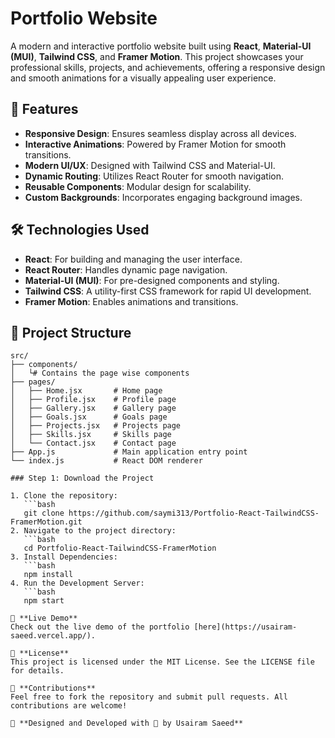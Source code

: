 # Portfolio Website

A modern and interactive portfolio website built using **React**, **Material-UI (MUI)**, **Tailwind CSS**, and **Framer Motion**. This project showcases your professional skills, projects, and achievements, offering a responsive design and smooth animations for a visually appealing user experience.

## 🚀 Features

- **Responsive Design**: Ensures seamless display across all devices.
- **Interactive Animations**: Powered by Framer Motion for smooth transitions.
- **Modern UI/UX**: Designed with Tailwind CSS and Material-UI.
- **Dynamic Routing**: Utilizes React Router for smooth navigation.
- **Reusable Components**: Modular design for scalability.
- **Custom Backgrounds**: Incorporates engaging background images.

## 🛠️ Technologies Used

- **React**: For building and managing the user interface.
- **React Router**: Handles dynamic page navigation.
- **Material-UI (MUI)**: For pre-designed components and styling.
- **Tailwind CSS**: A utility-first CSS framework for rapid UI development.
- **Framer Motion**: Enables animations and transitions.

## 📂 Project Structure

```plaintext
src/
├── components/
│   └# Contains the page wise components
├── pages/
│   ├── Home.jsx       # Home page
│   ├── Profile.jsx    # Profile page
│   ├── Gallery.jsx    # Gallery page
│   ├── Goals.jsx      # Goals page
│   ├── Projects.jsx   # Projects page
│   ├── Skills.jsx     # Skills page
│   └── Contact.jsx    # Contact page
├── App.js             # Main application entry point
└── index.js           # React DOM renderer

### Step 1: Download the Project

1. Clone the repository:
   ```bash
   git clone https://github.com/saymi313/Portfolio-React-TailwindCSS-FramerMotion.git
2. Navigate to the project directory:
   ```bash
   cd Portfolio-React-TailwindCSS-FramerMotion
3. Install Dependencies:
   ```bash
   npm install
4. Run the Development Server:
   ```bash
   npm start

🔗 **Live Demo**  
Check out the live demo of the portfolio [here](https://usairam-saeed.vercel.app/).

📜 **License**  
This project is licensed under the MIT License. See the LICENSE file for details.

🤝 **Contributions**  
Feel free to fork the repository and submit pull requests. All contributions are welcome!

🎨 **Designed and Developed with 💙 by Usairam Saeed**

